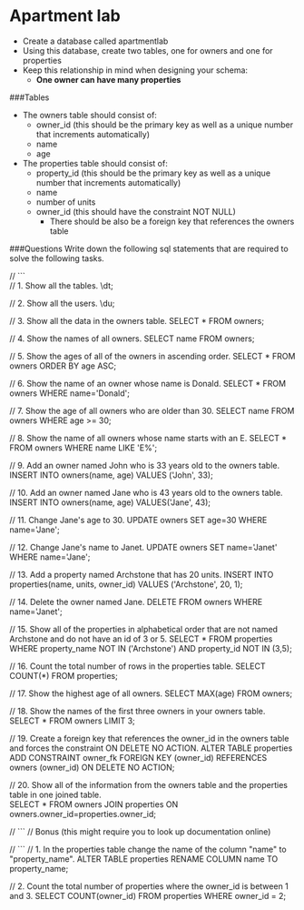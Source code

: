 # Apartment lab

- Create a database called apartmentlab 
- Using this database, create two tables, one for owners and one for properties
- Keep this relationship in mind when designing your schema:
	+ **One owner can have many properties**

###Tables

- The owners table should consist of: 
	+ owner_id (this should be the primary key as well as a unique number that increments automatically)
	+ name
	+ age
- The properties table should consist of:
	+ property_id (this should be the primary key as well as a unique number that increments automatically)
	+ name
	+ number of units
	+ owner_id (this should have the constraint NOT NULL)
		+ There should be also be a foreign key that references the owners table

###Questions
Write down the following sql statements that are required to solve the following tasks.

// ```    
// 1. Show all the tables.
  \dt;

// 2. Show all the users. 
  \du;

// 3. Show all the data in the owners table.
  SELECT * FROM owners;

// 4. Show the names of all owners. 
  SELECT name FROM owners;
  
// 5. Show the ages of all of the owners in ascending order. 
  SELECT * FROM owners ORDER BY age ASC;

// 6. Show the name of an owner whose name is Donald. 
  SELECT * FROM owners WHERE name='Donald';

// 7. Show the age of all owners who are older than 30. 
  SELECT name FROM owners WHERE age >= 30;

// 8. Show the name of all owners whose name starts with an E. 
  SELECT * FROM owners WHERE name LIKE 'E%';

// 9. Add an owner named John who is 33 years old to the owners table.
  INSERT INTO owners(name, age) VALUES ('John', 33);

// 10. Add an owner named Jane who is 43 years old to the owners table. 
  INSERT INTO owners(name, age) VALUES('Jane', 43);

// 11. Change Jane's age to 30. 
  UPDATE owners SET age=30 WHERE name='Jane';

// 12. Change Jane's name to Janet. 
  UPDATE owners SET name='Janet' WHERE name='Jane';

// 13. Add a property named Archstone that has 20 units. 
  INSERT INTO properties(name, units, owner_id) VALUES ('Archstone', 20, 1);

// 14. Delete the owner named Jane. 
  DELETE FROM owners WHERE name='Janet';

// 15. Show all of the properties in alphabetical order that are not named Archstone and do not have an id of 3 or 5. 
  SELECT * FROM properties WHERE property_name NOT IN ('Archstone') AND property_id NOT IN (3,5);
  
// 16. Count the total number of rows in the properties table.
  SELECT COUNT(*) FROM properties;

// 17. Show the highest age of all owners.
  SELECT MAX(age) FROM owners;

// 18. Show the names of the first three owners in your owners table.
  SELECT * FROM owners LIMIT 3;

// 19. Create a foreign key that references the owner_id in the owners table and forces the constraint ON DELETE NO ACTION. 
  ALTER TABLE properties ADD CONSTRAINT owner_fk FOREIGN KEY (owner_id) REFERENCES owners (owner_id) ON DELETE NO ACTION;

// 20. Show all of the information from the owners table and the properties table in one joined table.  
  SELECT * FROM owners JOIN properties ON owners.owner_id=properties.owner_id;

// ```
// Bonus (this might require you to look up documentation online)

// ```
// 1. In the properties table change the name of the column "name" to "property_name". 
  ALTER TABLE properties RENAME COLUMN name TO property_name;

// 2. Count the total number of properties where the owner_id is between 1 and 3.
  SELECT COUNT(owner_id) FROM properties WHERE owner_id = 2;
